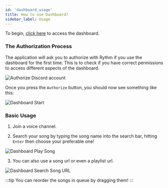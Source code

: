 ```yaml
---
id: 'dashboard_usage'
title: How to use Dashboard?
sidebar_label: Usage
---
```


To begin, [click here](https://rythmbot.co/app/r1) to access the dashboard.

### The Authorization Process
The application will ask you to authorize with Rythm if you use the dashboard for the first time. This is to check if you have correct permissions to access different aspects of the dashboard.

![Authorize Discord account](/img/docs/dashboard/db-authorize.png)

Once you press the `Authorize` button, you should now see something like this:

![Dashboard Start](/img/docs/dashboard/db-start.png)

### Basic Usage
1. Join a voice channel.

2. Search your song by typing the song name into the search bar, hitting `Enter` then choose your preferable one!

![Dashboard Play Song](/img/docs/dashboard/db-play-song.gif)

3. You can also use a song url or even a playlist url.

![Dashboard Search Song URL](/img/docs/dashboard/db-song-url.png)

:::tip
You can reorder the songs in queue by dragging them!
:::
